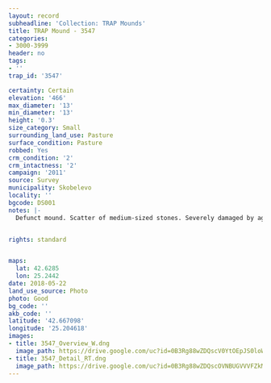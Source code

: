 ```yaml
---
layout: record
subheadline: 'Collection: TRAP Mounds'
title: TRAP Mound - 3547
categories:
- 3000-3999
header: no
tags:
- ''
trap_id: '3547'

certainty: Certain
elevation: '466'
max_diameter: '13'
min_diameter: '13'
height: '0.3'
size_category: Small
surrounding_land_use: Pasture
surface_condition: Pasture
robbed: Yes
crm_condition: '2'
crm_intactness: '2'
campaign: '2011'
source: Survey
municipality: Skobelevo
locality: ''
bgcode: DS001
notes: |-
  Defunct mound. Scatter of medium-sized stones. Severely damaged by agricultural activity and looting.


rights: standard


maps:
  lat: 42.6285
  lon: 25.2442
date: 2018-05-22
land_use_source: Photo
photo: Good
bg_code: ''
akb_code: ''
latitude: '42.667098'
longitude: '25.204618'
images:
- title: 3547_Overview_W.dng
  image_path: https://drive.google.com/uc?id=0B3Rg88wZDQscV0YtOEpJS0loWkE
- title: 3547_Detail_RT.dng
  image_path: https://drive.google.com/uc?id=0B3Rg88wZDQscOVNBUGVVVFZkMlE
---
```

